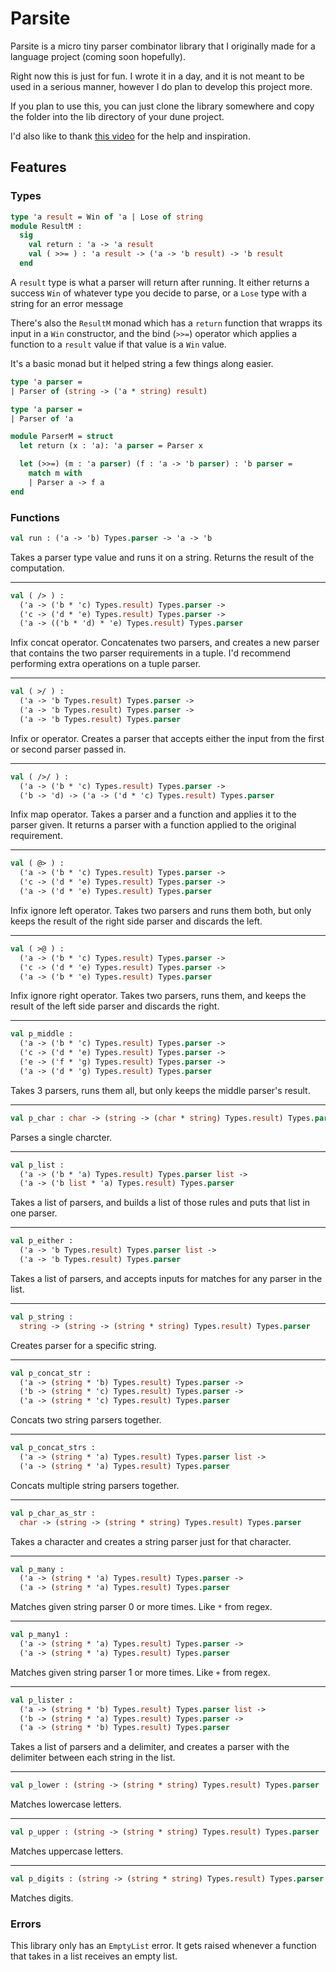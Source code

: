 # Parsite

Parsite is a micro tiny parser combinator library that I originally made for a language project (coming soon hopefully).

Right now this is just for fun. I wrote it in a day, and it is not meant to be used in a serious manner, however I do plan to develop this project more.

If you plan to use this, you can just clone the library somewhere and copy the folder into the lib directory of your dune project.

I'd also like to thank [this video](https://www.youtube.com/watch?v=RDalzi7mhdY) for the help and inspiration.

## Features

### Types

```ocaml
type 'a result = Win of 'a | Lose of string
module ResultM :
  sig
    val return : 'a -> 'a result
    val ( >>= ) : 'a result -> ('a -> 'b result) -> 'b result
  end
```
A `result` type is what a parser will return after running. It either returns a success `Win` of whatever type you decide to parse, or a `Lose` type with a string for an error message

There's also the `ResultM` monad which has a `return` function that wrapps its input in a `Win` constructor, and the bind (`>>=`) operator which applies a function to a `result` value if that value is a `Win` value.

It's a basic monad but it helped string a few things along easier.

```ocaml
type 'a parser = 
| Parser of (string -> ('a * string) result)

type 'a parser = 
| Parser of 'a

module ParserM = struct
  let return (x : 'a): 'a parser = Parser x 

  let (>>=) (m : 'a parser) (f : 'a -> 'b parser) : 'b parser = 
    match m with 
    | Parser a -> f a
end

```


### Functions

```ocaml
val run : ('a -> 'b) Types.parser -> 'a -> 'b
```

Takes a parser type value and runs it on a string. Returns the result of the computation. 

---
```ocaml
val ( /> ) :
  ('a -> ('b * 'c) Types.result) Types.parser ->
  ('c -> ('d * 'e) Types.result) Types.parser ->
  ('a -> (('b * 'd) * 'e) Types.result) Types.parser
```

Infix concat operator. Concatenates two parsers, and creates a new parser that contains the two parser requirements in a tuple. I'd recommend performing extra operations on a tuple parser.

---
```ocaml
val ( >/ ) :
  ('a -> 'b Types.result) Types.parser ->
  ('a -> 'b Types.result) Types.parser ->
  ('a -> 'b Types.result) Types.parser
```

Infix or operator. Creates a parser that accepts either the input from the first or second parser passed in.

---
```ocaml
val ( />/ ) :
  ('a -> ('b * 'c) Types.result) Types.parser ->
  ('b -> 'd) -> ('a -> ('d * 'c) Types.result) Types.parser
```

Infix map operator. Takes a parser and a function and applies it to the parser given. It returns a parser with a function applied to the original requirement.

---
```ocaml
val ( @> ) :
  ('a -> ('b * 'c) Types.result) Types.parser ->
  ('c -> ('d * 'e) Types.result) Types.parser ->
  ('a -> ('d * 'e) Types.result) Types.parser
```

Infix ignore left operator. Takes two parsers and runs them both, but only keeps the result of the right side parser and discards the left.

---
```ocaml
val ( >@ ) :
  ('a -> ('b * 'c) Types.result) Types.parser ->
  ('c -> ('d * 'e) Types.result) Types.parser ->
  ('a -> ('b * 'e) Types.result) Types.parser
```

Infix ignore right operator. Takes two parsers, runs them, and keeps the result of the left side parser and discards the right.

---
```ocaml
val p_middle :
  ('a -> ('b * 'c) Types.result) Types.parser ->
  ('c -> ('d * 'e) Types.result) Types.parser ->
  ('e -> ('f * 'g) Types.result) Types.parser ->
  ('a -> ('d * 'g) Types.result) Types.parser
```

Takes 3 parsers, runs them all, but only keeps the middle parser's result.

---
```ocaml
val p_char : char -> (string -> (char * string) Types.result) Types.parser
```

Parses a single charcter.

---
```ocaml
val p_list :
  ('a -> ('b * 'a) Types.result) Types.parser list ->
  ('a -> ('b list * 'a) Types.result) Types.parser
  ```

Takes a list of parsers, and builds a list of those rules and puts that list in one parser.

---
```ocaml
val p_either :
  ('a -> 'b Types.result) Types.parser list ->
  ('a -> 'b Types.result) Types.parser
```

Takes a list of parsers, and accepts inputs for matches for any parser in the list.

---
```ocaml
val p_string :
  string -> (string -> (string * string) Types.result) Types.parser
```

Creates parser for a specific string.

---
```ocaml
val p_concat_str :
  ('a -> (string * 'b) Types.result) Types.parser ->
  ('b -> (string * 'c) Types.result) Types.parser ->
  ('a -> (string * 'c) Types.result) Types.parser
```

Concats two string parsers together.

---
```ocaml
val p_concat_strs :
  ('a -> (string * 'a) Types.result) Types.parser list ->
  ('a -> (string * 'a) Types.result) Types.parser  
```

Concats multiple string parsers together.

---
```ocaml
val p_char_as_str :
  char -> (string -> (string * string) Types.result) Types.parser
```

Takes a character and creates a string parser just for that character.

---
```ocaml
val p_many :
  ('a -> (string * 'a) Types.result) Types.parser ->
  ('a -> (string * 'a) Types.result) Types.parser
```

Matches given string parser 0 or more times. Like `*` from regex.

---
```ocaml
val p_many1 :
  ('a -> (string * 'a) Types.result) Types.parser ->
  ('a -> (string * 'a) Types.result) Types.parser
```

Matches given string parser 1 or more times. Like `+` from regex.

---
```ocaml
val p_lister :
  ('a -> (string * 'b) Types.result) Types.parser list ->
  ('b -> (string * 'a) Types.result) Types.parser ->
  ('a -> (string * 'b) Types.result) Types.parser
```

Takes a list of parsers and a delimiter, and creates a parser with the delimiter between each string in the list.

---
```ocaml
val p_lower : (string -> (string * string) Types.result) Types.parser
```

Matches lowercase letters.

---
```ocaml
val p_upper : (string -> (string * string) Types.result) Types.parser
```

Matches uppercase letters.

---
```ocaml
val p_digits : (string -> (string * string) Types.result) Types.parser
```

Matches digits.

### Errors

This library only has an `EmptyList` error. It gets raised whenever a function that takes in a list receives an empty list. 